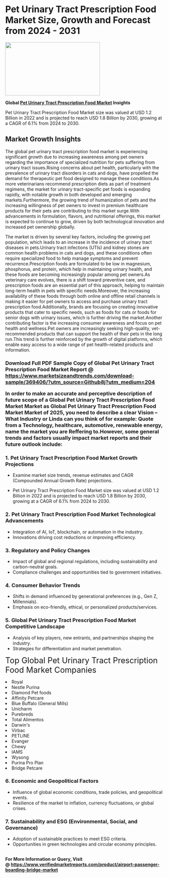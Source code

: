 <H1>Pet Urinary Tract Prescription Food Market Size, Growth and Forecast from 2024 - 2031</H1><img class="aligncenter size-medium wp-image-584254" src="https://thirdeyenews.in/wp-content/uploads/2024/09/Global-Market-Research-300x168.jpeg" alt="" width="300" height="168" /><p><strong>Global&nbsp;<a href="https://www.marketsizeandtrends.com/download-sample/369406/?utm_source=Github8j?utm_medium=204">Pet Urinary Tract Prescription Food Market</a> Insights</strong></p><p>Pet Urinary Tract Prescription Food Market size was valued at USD 1.2 Billion in 2022 and is projected to reach USD 1.8 Billion by 2030, growing at a CAGR of 6.1% from 2024 to 2030.</p><p><h2>Market Growth Insights</h2> <p>The global pet urinary tract prescription food market is experiencing significant growth due to increasing awareness among pet owners regarding the importance of specialized nutrition for pets suffering from urinary tract issues.Rising concerns about pet health, particularly with the prevalence of urinary tract disorders in cats and dogs, have propelled the demand for therapeutic pet food designed to manage these conditions.As more veterinarians recommend prescription diets as part of treatment regimens, the market for urinary tract-specific pet foods is expanding rapidly, with notable growth in both developed and emerging markets.Furthermore, the growing trend of humanization of pets and the increasing willingness of pet owners to invest in premium healthcare products for their pets are contributing to this market surge.With advancements in formulation, flavors, and nutritional offerings, this market is expected to continue to grow, driven by both technological innovation and increased pet ownership globally.</p> <p>The market is driven by several key factors, including the growing pet population, which leads to an increase in the incidence of urinary tract diseases in pets.Urinary tract infections (UTIs) and kidney stones are common health problems in cats and dogs, and these conditions often require specialized food to help manage symptoms and prevent recurrence.Prescription foods are formulated to be low in magnesium, phosphorus, and protein, which help in maintaining urinary health, and these foods are becoming increasingly popular among pet owners.As veterinary care evolves, there is a shift toward preventive care, and prescription foods are an essential part of this approach, helping to maintain long-term health in pets with specific needs.Moreover, the increasing availability of these foods through both online and offline retail channels is making it easier for pet owners to access and purchase urinary tract prescription food.Additionally, brands are focusing on creating innovative products that cater to specific needs, such as foods for cats or foods for senior dogs with urinary issues, which is further driving the market.Another contributing factor is the increasing consumer awareness and focus on pet health and wellness.Pet owners are increasingly seeking high-quality, vet-recommended products that can support the health of their pets in the long run.This trend is further reinforced by the growth of digital platforms, which enable easy access to a wide range of pet health-related products and information.<h3></p><p><span class=""><strong>Download Full PDF Sample Copy of Global Pet Urinary Tract Prescription Food Market Report</strong> @ <a href="https://www.marketsizeandtrends.com/download-sample/369406/?utm_source=Github8j?utm_medium=204" target="_blank">https://www.marketsizeandtrends.com/download-sample/369406/?utm_source=Github8j?utm_medium=204</a></span></p><p>In order to make an accurate and perceptive description of future scope of a Global&nbsp;Pet Urinary Tract Prescription Food Market Market as Global&nbsp;Pet Urinary Tract Prescription Food Market Market of 2025, you need to describe a clear Vision &ndash; What Industry or Linda can you think of for example: Quote from a Technology, healthcare, automotive, renewable energy, name the market you are Reffering to.However, some general trends and factors usually impact market reports and their future outlook include:</p><h3>1.&nbsp;<strong>Pet Urinary Tract Prescription Food Market Growth Projections</strong></h3><ul><li>Examine market size trends, revenue estimates and CAGR (Compounded Annual Growth Rate) projections.</li><li><p>Pet Urinary Tract Prescription Food Market size was valued at USD 1.2 Billion in 2022 and is projected to reach USD 1.8 Billion by 2030, growing at a CAGR of 6.1% from 2024 to 2030.</p></li></ul><h3>2.&nbsp;<strong>Pet Urinary Tract Prescription Food Market Technological Advancements</strong></h3><ul><li>Integration of AI, IoT, blockchain, or automation in the industry.</li><li>Innovations driving cost reductions or improving efficiency.</li></ul><h3>3.&nbsp;<strong>Regulatory and Policy Changes</strong></h3><ul><li>Impact of global and regional regulations, including sustainability and carbon-neutral goals.</li><li>Compliance challenges and opportunities tied to government initiatives.</li></ul><h3>4.&nbsp;<strong>Consumer Behavior Trends</strong></h3><ul><li>Shifts in demand influenced by generational preferences (e.g., Gen Z, Millennials).</li><li>Emphasis on eco-friendly, ethical, or personalized products/services.</li></ul><h3>5.&nbsp;<strong>Global Pet Urinary Tract Prescription Food Market Competitive Landscape</strong></h3><ul><li>Analysis of key players, new entrants, and partnerships shaping the industry.</li><li>Strategies for differentiation and market penetration.</li></ul><p data-pm-slice="1 1 []"><span style="color: inherit; font-family: inherit; font-size: 25px;">Top Global Pet Urinary Tract Prescription Food Market Companies</span></p><div class="" data-test-id=""><p><li>Royal</li><li> Nestle Purina</li><li> Diamond Pet foods</li><li> Affinity Petcare</li><li> Blue Buffalo (General Mills)</li><li> Unicharm</li><li> Purebreds</li><li> Total Alimentos</li><li> Darwin's</li><li> Virbac</li><li> PETLINE</li><li> Evanger</li><li> Chewy</li><li> IAMS</li><li> Wysong</li><li> Purina Pro Plan</li><li> Bridge Petcare</li></p></div><h3>6.&nbsp;<strong>Economic and Geopolitical Factors</strong></h3><ul><li>Influence of global economic conditions, trade policies, and geopolitical events.</li><li>Resilience of the market to inflation, currency fluctuations, or global crises.</li></ul><h3>7.&nbsp;<strong>Sustainability and ESG (Environmental, Social, and Governance)</strong></h3><ul><li>Adoption of sustainable practices to meet ESG criteria.</li><li>Opportunities in green technologies and circular economy principles.</li></ul><h2><strong style="font-size: 14px;">For More Information or Query, Visit @&nbsp;</strong><a style="background-color: #ffffff; font-size: 14px;" href="https://www.marketsizeandtrends.com/report/pet-urinary-tract-prescription-food-market/" target="_blank">https://www.verifiedmarketreports.com/product/airport-passenger-boarding-bridge-market</a></h2>